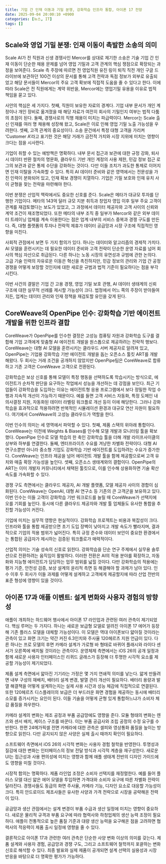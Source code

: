 ```yaml
---
title: 기업 간 인재 이동과 기밀 분쟁, 강화학습 인프라 통합, 아이폰 17 전망
date: 2025-09-04 20:00:10 +0900
categories: [뉴스, IT]
tags: []
---
```


## Scale와 영업 기밀 분쟁: 인재 이동이 촉발한 소송의 의미

Scale AI가 전 직원과 신생 경쟁사인 Mercor를 상대로 제기한 소송은 기술 기업 간 인재 이동이 단순한 채용 문제를 넘어 영업 기밀과 고객 관계의 핵심 쟁점으로 확장되는 과정을 보여준다. Scale 측 주장에 따르면 전 영업직원 유진 링이 퇴직 직전 개인 구글 드라이브에 보관하던 100건 이상의 문서를 통해 고객 전략과 독점 정보가 외부로 유출되었고 해당 문서들이 Mercor의 주요 고객 확보에 직접적 도움을 줄 수 있다고 한다. 이에 따라 Scale은 전 직원에게는 계약 위반을, Mercor에는 영업기밀 유용을 이유로 법적 책임을 묻고 있다.

사안의 핵심은 세 가지다. 첫째, 직원이 보유한 자료의 경계다. 기업 내부 문서가 개인 계정이나 개인 장비로 옮겨졌을 때 해당 자료가 여전히 회사의 기밀인지 여부는 법적 다툼의 초점이 된다. 둘째, 경쟁사로의 직행 채용이 미치는 파급력이다. Mercor는 Scale 출신 인재를 여러 명 채용해 성장해 왔고, Scale은 이로 인해 영업 기밀 노출 가능성을 우려한다. 셋째, 고객 관계의 중요성이다. 소송 문건에서 특정 대형 고객을 가리켜 ‘Customer A’라고 표기한 것은 해당 거래가 금전적 가치와 시장 지위에 미치는 영향이 크다는 점을 시사한다.

기업이 취할 수 있는 예방책은 명확하다. 내부 문서 접근과 보관에 대한 규정 강화, 퇴사 시 데이터 반환 절차의 명문화, 클라우드 기반 개인 계정의 사용 제한, 민감 정보 접근 로그의 보관과 같은 통제 수단을 강화하는 것이다. 다만 이들 조치가 과도한 통제로 이어지면 인재 이탈을 가속화할 수 있다. 특히 AI 데이터 준비와 같은 영역에서는 전문성을 가진 인력이 분화되어 있고, 인재 확보 경쟁이 치열하다. 기업은 기밀 보호와 인재 유치 사이 균형을 찾는 전략을 마련해야 한다.

이번 분쟁은 산업적 맥락에서도 중요한 신호를 준다. Scale은 메타가 대규모 투자를 단행한 기업이다. 메타의 143억 달러 규모 지분 취득과 창업자 영입 이후 일부 주요 고객이 관계를 재검토했다는 보도가 있었고, 그 과정에서 데이터 제공자와 고객 사이의 신뢰와 계약 조건이 재조명되었다. 또한 메타의 내부 조직 중 일부가 Mercor와 같은 외부 데이터 트레이닝 업체를 계속 이용한다는 점은 업계 내부의 서비스 중복과 경쟁 구도를 만든다. 즉, 대형 플랫폼의 투자나 전략적 제휴가 데이터 공급망과 시장 구조에 직접적인 영향을 미친다.

사회적 관점에서 보면 두 가지 함의가 있다. 하나는 데이터와 알고리즘의 경제적 가치다. AI 모델을 훈련시키는 데 필요한 데이터 준비와 고객 전략이 단순한 운영 자료를 넘어 회사의 핵심 자산으로 취급된다. 다른 하나는 노동 시장의 유연성과 규범에 관한 논의다. 고급 기술 인력의 자유로운 이동은 혁신을 촉진하지만, 민감 정보의 관리와 기업 간 공정 경쟁을 어떻게 보장할 것인지에 대한 새로운 규범과 법적 기준이 필요하다는 점을 부각시킨다.

이번 사건의 결말은 기업 간 고용 경쟁, 영업 기밀 보호 관행, AI 데이터 생태계의 신뢰 구조에 대한 실무적 선례를 제시할 가능성이 크다. 법정에서 어느 쪽의 주장이 받아들여지든, 업계는 데이터 관리와 인재 정책을 재검토할 유인을 갖게 된다.

## CoreWeave의 OpenPipe 인수: 강화학습 기반 에이전트 개발을 위한 인프라 결합

CoreWeave가 OpenPipe를 인수한 결정은 고성능 컴퓨팅 자원과 강화학습 도구를 결합해 기업 고객에게 맞춤형 AI 에이전트 개발을 원스톱으로 제공하려는 전략적 행보다. CoreWeave는 대형 AI 모델을 훈련시키는 클라우드 서버 제공자로 알려져 있고, OpenPipe는 기업용 강화학습 기반 에이전트 개발을 돕는 오픈소스 툴킷 ART를 개발해왔다. 두 회사는 거래 조건을 공개하지 않았지만 OpenPipe팀은 CoreWeave로 합류하고 기존 고객은 CoreWeave 고객으로 전환된다.

강화학습은 보상 신호를 통해 모델이 특정 행동을 선택하도록 학습시키는 방식으로, 에이전트가 순차적 판단을 요구하는 작업에서 성능을 개선하는 데 강점을 보인다. 최근 기업들이 강화학습을 도입하는 이유는 에이전트형 응용 프로그램에서 보다 정밀한 작업 수행과 지속적 개선이 가능하기 때문이다. 예를 들면 고객 서비스 자동화, 특정 도메인 내 의사결정 지원, 자동화된 데이터 라벨링 워크플로 개선 등이 이에 해당한다. 그러나 강화학습을 효과적으로 적용하려면 반복적인 시뮬레이션 환경과 대규모 연산 자원이 필요하다. 여기에서 CoreWeave의 고성능 클라우드가 역할을 한다.

이번 인수의 의미는 세 영역에서 파악할 수 있다. 첫째, 제품 스택의 위아래 통합이다. CoreWeave는 이전에 Weights & Biases를 인수해 모델 개발과 모니터링 툴을 확보했다. OpenPipe 인수로 모델 학습의 한 축인 강화학습 툴을 더해 개발 라이프사이클의 상부와 하부를 연결한다. 둘째, 엔터프라이즈 수요를 겨냥한 차별화 전략이다. 대형 AI 연구소뿐만 아니라 중소형 기업도 강화학습 기반 에이전트를 도입하려는 수요가 증가한다. CoreWeave는 인프라 제공을 넘어 에이전트 개발 툴을 함께 제공함으로써 고객 유치와 매출 확장 가능성을 높인다. 셋째, 오픈소스 생태계와의 결합이다. OpenPipe의 ART는 이미 개발자 커뮤니티에서 채택된 툴킷으로, 이를 인수해 상용화하면 기술 확산 속도를 가속화할 수 있다.

경쟁 구도 측면에서는 클라우드 제공자, AI 개발 플랫폼, 모델 제공자 사이의 경합이 심화된다. CoreWeave는 OpenAI, 대형 AI 연구소 등 기존의 큰 고객군을 보유하고 있다. 이번 인수는 이들 고객이 강화학습 기반 워크로드를 늘릴 때 CoreWeave가 선택지에 오를 기회를 높인다. 동시에 다른 클라우드 제공자와 개발 툴 업체들도 유사한 통합을 추진할 가능성이 커진다.

기업에 미치는 실무적 영향은 현실적이다. 강화학습 프로젝트는 비용과 복잡성이 크다. 인프라와 툴을 통합 제공받으면 초기 도입 장벽이 낮아지고 개발 속도가 빨라지며, 결과적으로 기업의 적용 범위가 넓어진다. 특히 규정 준수와 데이터 보안이 중요한 환경에서는 통합된 공급자가 제시하는 검증된 워크플로가 매력적이다.

산업적 의미는 기술 성숙의 신호로 읽힌다. 강화학습을 단순 연구 주제에서 실무용 솔루션으로 전환하려는 움직임이 활발하다. 이러한 전환은 AI의 적용 분야를 확장하고, 자동화와 지능형 에이전트가 담당하는 업무 범위를 넓힐 것이다. 다만 강화학습의 적용에는 평가 기준, 안전성 검증, 보상 설계의 윤리적 측면 등 해결해야 할 과제가 남아 있다. 인수 이후 두 회사가 이들 과제를 어떻게 설계하고 고객에게 제공할지에 따라 산업 전반의 표준 형성에 영향이 있을 것이다.

## 아이폰 17과 애플 이벤트: 설계 변화와 사용자 경험의 방향성

애플이 개최하는 하드웨어 행사에서 아이폰 17 라인업과 관련된 여러 관측이 제기되었다. 핵심 루머는 두 가지다. 하나는 새로운 보급형 모델로 알려진 아이폰 17 에어가 등장해 기존 플러스 모델을 대체할 가능성이다. 이 모델은 역대 아이폰보다 얇아질 것이라는 관측이 있고 화면 크기는 약간 커진 6.3인치와 주사율 120헤르츠 지원 언급이 있다. 다른 하나는 프로 모델의 후면 카메라 설계가 가로형 바 형태로 바뀌어 플래시와 라이다 센서가 오른쪽에 배치될 것이라는 관측이다. 운영체제 측면에서는 iOS 26의 공개 일정과 함께 새로운 사용자 인터페이스인 리퀴드 글래스가 등장해 더 투명한 시각적 요소를 제공할 가능성이 제기되었다.

제품 설계 측면에서 얇아진 기기라는 가정은 몇 가지 연쇄적 의미를 낳는다. 얇게 만들려면 내부 구성의 재배치, 배터리 설계 변경, 발열 관리 개선이 필요하다. 배터리 용량과 발열 해결책을 어떻게 설계하는지는 실제 사용 시간과 성능 체감에 직접적으로 연결된다. 또한 120헤르츠 디스플레이의 보급은 더 부드러운 화면 경험을 제공하는 동시에 배터리 소모를 증가시키는 요인이 된다. 이들 기술을 어떻게 균형 있게 통합하느냐가 소비자 체감 품질을 좌우한다.

카메라 설계의 변화는 제조 공정과 부품 공급망에도 영향을 준다. 모듈 형태의 변화는 렌즈와 센서 배치, 케이스 구조를 바꾼다. 이는 부품 공급사와 조립 공정의 수정 요구를 수반한다. 한편 24메가픽셀 전면 카메라에 대한 관측은 셀피와 영상통화 품질을 높이는 방향으로 읽힌다. 다만 공지되지 않은 사양은 실제 출시 때까지 확인이 필요하다.

소프트웨어 측면에서 iOS 26의 시각적 변화는 사용자 경험 철학을 반영한다. 투명성과 질감에 대한 변화는 인터페이스의 정보 전달 방식과 시각적 계층을 재구성한다. 새로운 UI는 접근성과 사용 편의성에 미치는 영향과 함께 애플 생태계 전반의 디자인 가이드에도 영향을 미칠 것이다.

시장적 함의는 명확하다. 제품 라인업 조정은 소비자 선택지를 재정렬한다. 예를 들어 플러스 모델 대신 얇은 에어 모델을 투입하면 가격대와 소비자 요구에 따른 차별화 전략이 달라진다. 경쟁사들도 동급의 화면 주사율, 카메라 기능, 디자인 요소로 대응할 가능성이 크다. 특히 안드로이드 제조사들은 유사한 사양과 가격 전략으로 시장을 공략해온 전력이 있다.

공급망과 생산 관점에서는 설계 변경이 부품 수급과 생산 일정에 미치는 영향이 중요하다. 새로운 물리적 규격과 부품 요구에 따라 협력사와 하청업체의 생산 능력 조정이 필요하다. 애플이 전통적으로 높은 품질 기준과 대량 생산 능력을 요구해온 점을 고려하면 협력사의 적응력이 제품 출시 일정에 영향을 줄 수 있다.

결론적으로 아이폰 17과 관련한 여러 관측은 단순한 사양 변화 이상의 의미를 갖는다. 제품 설계와 사용자 경험, 공급망과 경쟁 구도, 그리고 소프트웨어 철학까지 포괄하는 변화 신호로 해석할 수 있다. 최종 발표와 실제 제품이 공개되면 설계 선택의 실용성과 시장 반응을 바탕으로 더 명확한 평가가 가능하다.